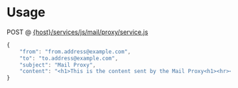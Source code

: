 # Usage

POST @ [{host}/services/js/mail/proxy/service.js]({host}/services/js/mail/proxy/service.js)

```javascript
{
	"from": "from.address@example.com",
	"to": "to.address@example.com",
	"subject": "Mail Proxy",
	"content": "<h1>This is the content sent by the Mail Proxy<h1><hr><a href=\"https://github.com/dirigiblelabs/mail_proxy\">Mail Proxy</a> GitHub Repository!"
}
```
